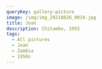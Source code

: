 ```yaml
---
queryKey: gallery-picture
image: /img/img_20210826_0010.jpg
title: Joan
description: Chitambo, 1955
tags:
  - All pictures
  - Joan
  - Zambia
  - 1950s
---
```

